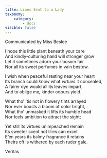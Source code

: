```yaml
---
title: Lines Sent to a Lady
taxonomy:
    category:
        - docs
visible: false
---
```


<div class="author">Communicated by Miss Beslee</div>

I hope this little plant beneath your care  
And kindly-culturing hand will stronger grow  
Let it sometimes adorn your bosom fair  
Nor all its sweet perfumes in vain bestow.  

I wish when peaceful resting near your heart  
Its branch could *know* what *virtues* it concealed,  
A fairer dye would all its leaves impart,  
And to oblige me, kinder odours yield.  

What tho’ ’tis not in flowery tints arrayed  
Nor ever boasts a bloom of color bright,  
What tho’ unmasked it lifts its humble head  
Nor feels ambition to attract the sight;

Yet still its virtues unimpeached remain  
Its sweeter scent not lilies can excel  
E’en years its balmy fragrance it retains  
Theirs oft is withered by each ruder gale.

Veritas